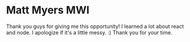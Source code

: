 #  Matt Myers MWI

Thank you guys for giving me this opportunity! I learned a lot about react and node. I apologize if it's a little messy. :) Thank you for your time.